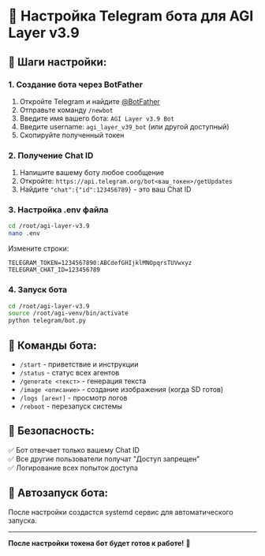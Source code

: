 # 📱 Настройка Telegram бота для AGI Layer v3.9

## 🔧 Шаги настройки:

### 1. Создание бота через BotFather

1. Откройте Telegram и найдите [@BotFather](https://t.me/botfather)
2. Отправьте команду `/newbot`
3. Введите имя вашего бота: `AGI Layer v3.9 Bot`
4. Введите username: `agi_layer_v39_bot` (или другой доступный)
5. Скопируйте полученный токен

### 2. Получение Chat ID

1. Напишите вашему боту любое сообщение
2. Откройте: `https://api.telegram.org/bot<ваш_токен>/getUpdates`
3. Найдите `"chat":{"id":123456789}` - это ваш Chat ID

### 3. Настройка .env файла

```bash
cd /root/agi-layer-v3.9
nano .env
```

Измените строки:
```env
TELEGRAM_TOKEN=1234567890:ABCdefGHIjklMNOpqrsTUVwxyz
TELEGRAM_CHAT_ID=123456789
```

### 4. Запуск бота

```bash
cd /root/agi-layer-v3.9
source /root/agi-venv/bin/activate
python telegram/bot.py
```

## 🎯 Команды бота:

- `/start` - приветствие и инструкции
- `/status` - статус всех агентов
- `/generate <текст>` - генерация текста
- `/image <описание>` - создание изображения (когда SD готов)
- `/logs [агент]` - просмотр логов
- `/reboot` - перезапуск системы

## 🔐 Безопасность:

✅ Бот отвечает только вашему Chat ID  
✅ Все другие пользователи получат "Доступ запрещен"  
✅ Логирование всех попыток доступа  

## 🚀 Автозапуск бота:

После настройки создастся systemd сервис для автоматического запуска.

---

**После настройки токена бот будет готов к работе!** 🤖




